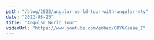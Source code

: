 ```yaml
---
path: "/blog/2022/angular-world-tour-with-angular-mtv"
date: "2022-08-25"
title: "Angular World Tour"
videoUrl: "https://www.youtube.com/embed/GKY6Kaase_I"
---
```

